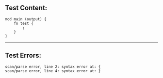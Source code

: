
Test Content: 
-------------------------
```
mod main (output) {
    fn test {
        ;
    }
}
```
------------------------

Test Errors:
-------------------------
```
scan/parse error, line 2: syntax error at: {
scan/parse error, line 4: syntax error at: }
```
